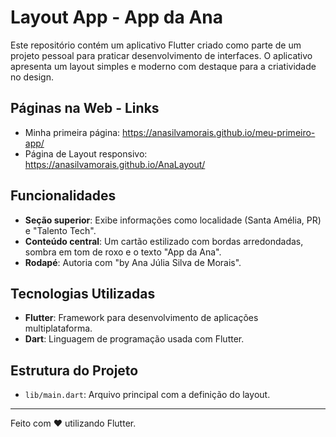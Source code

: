 # Layout App - App da Ana

Este repositório contém um aplicativo Flutter criado como parte de um projeto pessoal para praticar desenvolvimento de interfaces. O aplicativo apresenta um layout simples e moderno com destaque para a criatividade no design.

## Páginas na Web - Links 
- Minha primeira página: https://anasilvamorais.github.io/meu-primeiro-app/
- Página de Layout responsivo: https://anasilvamorais.github.io/AnaLayout/

## Funcionalidades

- **Seção superior**: Exibe informações como localidade (Santa Amélia, PR) e "Talento Tech".
- **Conteúdo central**: Um cartão estilizado com bordas arredondadas, sombra em tom de roxo e o texto "App da Ana".
- **Rodapé**: Autoria com "by Ana Júlia Silva de Morais".

## Tecnologias Utilizadas

- **Flutter**: Framework para desenvolvimento de aplicações multiplataforma.
- **Dart**: Linguagem de programação usada com Flutter.

## Estrutura do Projeto

- `lib/main.dart`: Arquivo principal com a definição do layout.

---

Feito com ❤️ utilizando Flutter.
